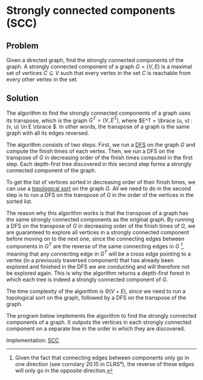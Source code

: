 # Strongly connected components (SCC)

## Problem

Given a directed graph, find the strongly connected components of the graph. A strongly connected component of a graph $G = (V,E)$ is a maximal set of vertices $C \subseteq V$ such that every vertex in the set $C$ is reachable from every other vertex in the set.

## Solution

The algorithm to find the strongly connected components of a graph uses its transpose, which is the graph $G^T = (V, E^T)$, where $E^T = \lbrace (u, v) : (v, u) \in E \rbrace $. In other words, the transpose of a graph is the same graph with all its edges reversed.  

The algorithm consists of two steps. First, we run a [DFS](https://github.com/pl3onasm/CLRS-in-C/tree/main/algorithms/graphs/dfs) on the graph $G$ and compute the finish times of each vertex. Then, we run a DFS on the transpose of $G$ in decreasing order of the finish times computed in the first step. Each depth-first tree discovered in this second step forms a strongly connected component of the graph.

To get the list of vertices sorted in decreasing order of their finish times, we can use a [topological sort](https://github.com/pl3onasm/AADS/tree/main/algorithms/graphs/top-sort) on the graph $G$. All we need to do in the second step is to run a DFS on the transpose of $G$ in the order of the vertices in the sorted list.

The reason why this algorithm works is that the transpose of a graph has the same strongly connected components as the original graph. By running a DFS on the transpose of $G$ in decreasing order of the finish times of $G$, we are guaranteed to explore all vertices in a strongly connected component before moving on to the next one, since the connecting edges between components in $G^T$ are the reverse of the same connecting edges in $G$ [^1], meaning that any connecting edge in $G^T$ will be a cross edge pointing to a vertex (in a previously traversed component) that has already been explored and finished in the DFS we are conducting and will therefore not be explored again. This is why the algorithm returns a depth-first forest in which each tree is indeed a strongly connected component of $G$.

The time complexity of the algorithm is $\Theta(V+E)$, since we need to run a topological sort on the graph, followed by a DFS on the transpose of the graph.

The program below implements the algorithm to find the strongly connected components of a graph. It outputs the vertices in each strongly connected component on a separate line in the order in which they are discovered.

Implementation: [SCC](https://github.com/pl3onasm/AADS/blob/main/algorithms/graphs/scc/scc.c)

[^1]: Given the fact that connecting edges between components only go in one direction (see corrolary 20.15 in CLRS⁴), the reverse of these edges will only go in the opposite direction.